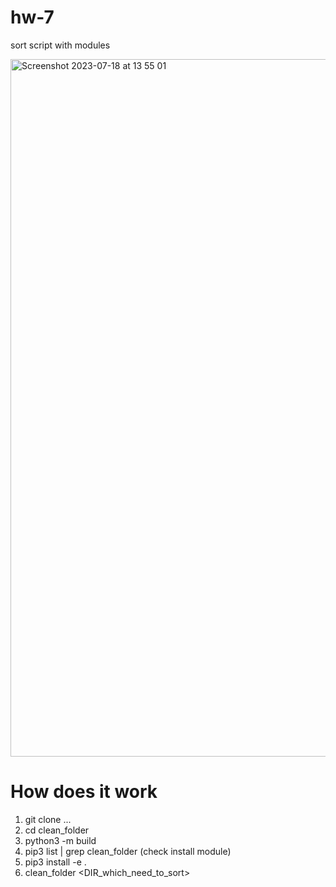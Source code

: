 # hw-7
sort script with modules

<img width="1116" alt="Screenshot 2023-07-18 at 13 55 01" src="https://github.com/slav0ntech/hw-7/assets/131975866/63e6b121-c9a2-41fd-b333-d6b57902decb">

# How does it work 

1. git clone ...
2. cd clean_folder
3. python3 -m build
4. pip3 list | grep clean_folder  (check install module)
5. pip3 install -e .
6. clean_folder <DIR_which_need_to_sort>
